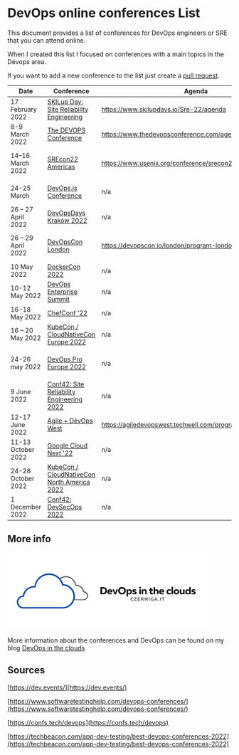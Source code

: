 # DevOps online conferences List

This document provides a list of conferences for DevOps engineers or SRE that you can attend online. 

When I created this list I focused on conferences with a main topics in the Devops area. 

If you want to add a new conference to the list just create a [pull request](https://github.com/czerniga/devops-online-conferences/pulls).

| Date  | Conference  | Agenda  | Price  |
| --- | --- | --- | --- |
| 17 February  2022  | [SKILup Day: Site Reliability Engineering](https://www.skilupdays.io/Sre-22/home) | https://www.skilupdays.io/Sre-22/agenda  | FREE  |
| 8-9 March 2022   | [The DEVOPS Conference](https://www.thedevopsconference.com/) | https://www.thedevopsconference.com/agenda   | FREE  |
| 14–16 March 2022  | [SREcon22 Americas](https://www.usenix.org/conference/srecon22americas)  | https://www.usenix.org/conference/srecon22americas/program  | US $550 – US $700  |
| 24-25 March  | [DevOps.js Conference](https://devopsjsconf.com/) | n/a   | FREE /  € 46  |
| 26 – 27 April 2022  | [DevOpsDays Kraków 2022](https://dodkrakow.pl/) | n/a | FREE |
| 26 – 29 April 2022  | [DevOpsCon London](https://devopscon.io/london) | https://devopscon.io/london/program-london/  | £ 512 - 1196  |
| 10 May 2022  | [DockerCon 2022](https://www.docker.com/dockercon/)  | n/a  | FREE  |
| 10-12 May 2022  | [DevOps Enterprise Summit](https://events.itrevolution.com/virtual) | n/a  | $450  |
| 16-18 May 2022  | [ChefConf &#39;22](https://www.chef.io/chefconf/sign-up-for-all-chefconf-22-news) | n/a  | n/a  |
| 16 – 20 May 2022  | [KubeCon / CloudNativeCon Europe 2022](https://events.linuxfoundation.org/kubecon-cloudnativecon-europe/) | n/a  | FREE /  € 75   |
| 24-26 may 2022  | [DevOps Pro Europe 2022](https://devopspro.lt/) | n/a  | € 270 – 1130   |
| 9 June 2022  | [Conf42: Site Reliability Engineering 2022](https://www.conf42.com/sre2022) | n/a   | n/a  |
| 12-17 June 2022  | [Agile + DevOps West](https://agiledevopswest.techwell.com/) | https://agiledevopswest.techwell.com/program/schedule  | n/a  |
| 11-13 October 2022  | [Google Cloud Next &#39;22](https://cloud.withgoogle.com/next) | n/a  | FREE  |
| 24-28 October 2022  | [KubeCon / CloudNativeCon North America 2022](https://events.linuxfoundation.org/kubecon-cloudnativecon-north-america/) | n/a  | n/a  |
| 1 December 2022  | [Conf42: DevSecOps 2022](https://www.conf42.com/devsecops2022)  | n/a  | n/a  |

## More info

![DevOps in the clouds](Devops_logo.png "DevOps in the clouds")

More information about the conferences and DevOps can be found on my blog [DevOps in the clouds](czerniga.it)

## Sources

[https://dev.events/](https://dev.events/)

[https://www.softwaretestinghelp.com/devops-conferences/](https://www.softwaretestinghelp.com/devops-conferences/)

[https://confs.tech/devops](https://confs.tech/devops)

[https://techbeacon.com/app-dev-testing/best-devops-conferences-2022](https://techbeacon.com/app-dev-testing/best-devops-conferences-2022)


